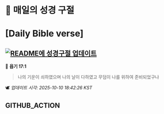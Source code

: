 # 🙏 매일의 성경 구절
# [Daily Bible verse]
## [![README에 성경구절 업데이트](https://github.com/DONGSUKA/first_test/actions/workflows/update-readme-bible.yml/badge.svg)](https://github.com/DONGSUKA/first_test/actions/workflows/update-readme-bible.yml)
<!-- START_BIBLE_VERSE -->
📖 **욥기 17:1**
> 나의 기운이 쇠하였으며 나의 날이 다하였고 무덤이 나를 위하여 준비되었구나

🕊️ _업데이트 시각: 2025-10-10 18:42:26 KST_
  <!-- END_BIBLE_VERSE -->
## GITHUB_ACTION
